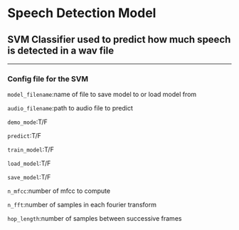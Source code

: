 # Speech Detection Model
## SVM Classifier used to predict how much speech is detected in a wav file
- - -
### Config file for the SVM

`model_filename`:name of file to save model to or load model from

`audio_filename`:path to audio file to predict

`demo_mode`:T/F

`predict`:T/F

`train_model`:T/F

`load_model`:T/F

`save_model`:T/F

`n_mfcc`:number of mfcc to compute

`n_fft`:number of samples in each fourier transform

`hop_length`:number of samples between successive frames